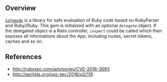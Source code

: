 ## Overview
[`Safemode`](https://rubygems.org/gems/safemode) is a library for safe evaluation of Ruby code based on RubyParser and Ruby2Ruby.
This gem is initialized with an optional `delegate` object. If the delegated object is a Rails controller, `inspect` could be called which then exposes all informations about the App, including routes, secret tokens, caches and so on.

## References
- http://rubysec.com/advisories/CVE-2016-3693
- http://seclists.org/oss-sec/2016/q2/119
